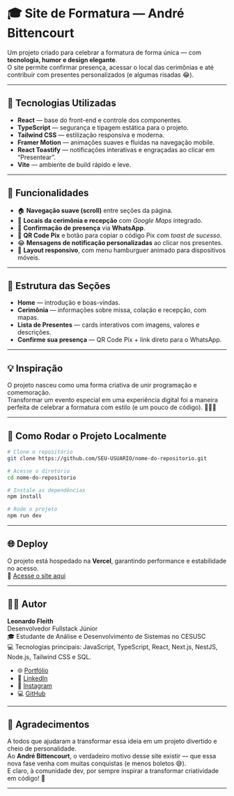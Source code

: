 # 🎓 Site de Formatura — André Bittencourt

Um projeto criado para celebrar a formatura de forma única — com **tecnologia, humor e design elegante**.  
O site permite confirmar presença, acessar o local das cerimônias e até contribuir com presentes personalizados (e algumas risadas 😂).

---

## 🚀 Tecnologias Utilizadas

- **React** — base do front-end e controle dos componentes.
- **TypeScript** — segurança e tipagem estática para o projeto.
- **Tailwind CSS** — estilização responsiva e moderna.
- **Framer Motion** — animações suaves e fluidas na navegação mobile.
- **React Toastify** — notificações interativas e engraçadas ao clicar em “Presentear”.
- **Vite** — ambiente de build rápido e leve.

---

## 🎁 Funcionalidades

- 🏠 **Navegação suave (scroll)** entre seções da página.
- 📍 **Locais da cerimônia e recepção** com _Google Maps_ integrado.
- 💬 **Confirmação de presença** via **WhatsApp**.
- 💸 **QR Code Pix** e botão para copiar o código Pix com _toast de sucesso_.
- 😂 **Mensagens de notificação personalizadas** ao clicar nos presentes.
- 📱 **Layout responsivo**, com menu hamburguer animado para dispositivos móveis.

---

## 🧭 Estrutura das Seções

- **Home** — introdução e boas-vindas.
- **Cerimônia** — informações sobre missa, colação e recepção, com mapas.
- **Lista de Presentes** — cards interativos com imagens, valores e descrições.
- **Confirme sua presença** — QR Code Pix + link direto para o WhatsApp.

---

## 💡 Inspiração

O projeto nasceu como uma forma criativa de unir programação e comemoração.  
Transformar um evento especial em uma experiência digital foi a maneira perfeita de celebrar a formatura com estilo (e um pouco de código). 👨‍💻🎉

---

## 🧰 Como Rodar o Projeto Localmente

```bash
# Clone o repositório
git clone https://github.com/SEU-USUARIO/nome-do-repositorio.git

# Acesse o diretório
cd nome-do-repositorio

# Instale as dependências
npm install

# Rode o projeto
npm run dev
```

---

## 🌐 Deploy

O projeto está hospedado na **Vercel**, garantindo performance e estabilidade no acesso.  
🔗 [Acesse o site aqui](https://andre-bittencourt.vercel.app/)

---

## 🧑‍💻 Autor

**Leonardo Fleith**  
Desenvolvedor Fullstack Júnior  
🎓 Estudante de Análise e Desenvolvimento de Sistemas no CESUSC  
💻 Tecnologias principais: JavaScript, TypeScript, React, Next.js, NestJS, Node.js, Tailwind CSS e SQL.

- 🌐 [Portfólio](https://leonardo-fleith.vercel.app)
- 💼 [LinkedIn](https://www.linkedin.com/in/leonardo-jo%C3%A3o-fleith/)
- 📸 [Instagram](https://www.instagram.com/kako.fleith/)
- 💻 [GitHub](https://github.com/LeonardoKako)

---

## 🥂 Agradecimentos

A todos que ajudaram a transformar essa ideia em um projeto divertido e cheio de personalidade.  
Ao **André Bittencourt**, o verdadeiro motivo desse site existir — que essa nova fase venha com muitas conquistas (e menos boletos 😅).  
E claro, à comunidade dev, por sempre inspirar a transformar criatividade em código! 💚

---
